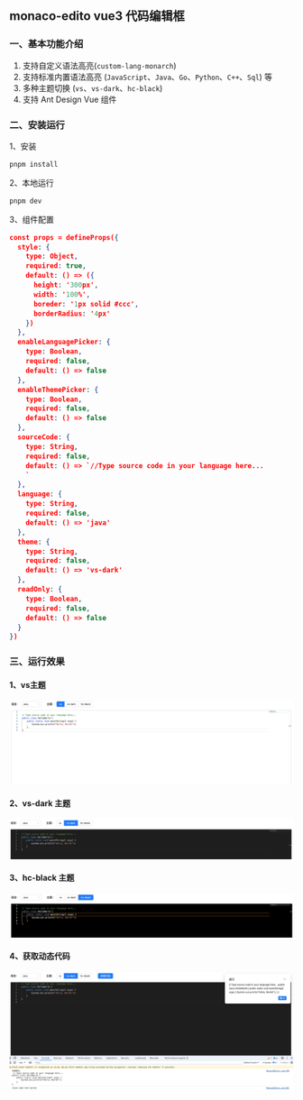 ## monaco-edito vue3 代码编辑框

### 一、基本功能介绍

1. 支持自定义语法高亮(`custom-lang-monarch`)
2. 支持标准内置语法高亮 (`JavaScript`、`Java`、`Go`、`Python`、`C++`、`Sql`) 等
3. 多种主题切换 (`vs`、`vs-dark`、`hc-black`)
4. 支持 Ant Design Vue 组件

### 二、安装运行

1、安装

```sh
pnpm install
```

2、本地运行

```sh
pnpm dev
```

3、组件配置

```json
const props = defineProps({
  style: {
    type: Object,
    required: true,
    default: () => ({
      height: '300px',
      width: '100%',
      boreder: '1px solid #ccc',
      borderRadius: '4px'
    })
  },
  enableLanguagePicker: {
    type: Boolean,
    required: false,
    default: () => false
  },
  enableThemePicker: {
    type: Boolean,
    required: false,
    default: () => false
  },
  sourceCode: {
    type: String,
    required: false,
    default: () => `//Type source code in your language here...
    `
  },
  language: {
    type: String,
    required: false,
    default: () => 'java'
  },
  theme: {
    type: String,
    required: false,
    default: () => 'vs-dark'
  },
  readOnly: {
    type: Boolean,
    required: false,
    default: () => false
  }
})
```

### 三、运行效果

#### 1、vs主题

![vs theme](./public/vs.png)

#### 2、vs-dark 主题

![vs-dark theme](./public/vs-dark.png)

#### 3、hc-black 主题

![hc-black theme](./public/hc-black.png)

#### 4、获取动态代码

![getcode](./public/getcode.png)
